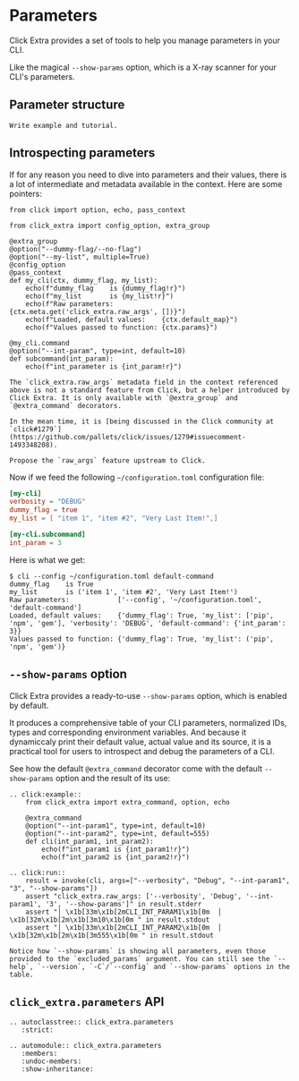 # Parameters

Click Extra provides a set of tools to help you manage parameters in your CLI.

Like the magical `--show-params` option, which is a X-ray scanner for your CLI's parameters.

## Parameter structure

```{todo}
Write example and tutorial.
```

## Introspecting parameters

If for any reason you need to dive into parameters and their values, there is a lot of intermediate and metadata available in the context. Here are some pointers:

```{code-block} python
from click import option, echo, pass_context

from click_extra import config_option, extra_group

@extra_group
@option("--dummy-flag/--no-flag")
@option("--my-list", multiple=True)
@config_option
@pass_context
def my_cli(ctx, dummy_flag, my_list):
    echo(f"dummy_flag    is {dummy_flag!r}")
    echo(f"my_list       is {my_list!r}")
    echo(f"Raw parameters:            {ctx.meta.get('click_extra.raw_args', [])}")
    echo(f"Loaded, default values:    {ctx.default_map}")
    echo(f"Values passed to function: {ctx.params}")

@my_cli.command
@option("--int-param", type=int, default=10)
def subcommand(int_param):
    echo(f"int_parameter is {int_param!r}")
```

```{caution}
The `click_extra.raw_args` metadata field in the context referenced above is not a standard feature from Click, but a helper introduced by Click Extra. It is only available with `@extra_group` and `@extra_command` decorators.

In the mean time, it is [being discussed in the Click community at `click#1279`](https://github.com/pallets/click/issues/1279#issuecomment-1493348208).
```

```{todo}
Propose the `raw_args` feature upstream to Click.
```

Now if we feed the following `~/configuration.toml` configuration file:

```toml
[my-cli]
verbosity = "DEBUG"
dummy_flag = true
my_list = [ "item 1", "item #2", "Very Last Item!",]

[my-cli.subcommand]
int_param = 3
```

Here is what we get:

```{code-block} shell-session
$ cli --config ~/configuration.toml default-command
dummy_flag    is True
my_list       is ('item 1', 'item #2', 'Very Last Item!')
Raw parameters:            ['--config', '~/configuration.toml', 'default-command']
Loaded, default values:    {'dummy_flag': True, 'my_list': ['pip', 'npm', 'gem'], 'verbosity': 'DEBUG', 'default-command': {'int_param': 3}}
Values passed to function: {'dummy_flag': True, 'my_list': ('pip', 'npm', 'gem')}
```

## `--show-params` option

Click Extra provides a ready-to-use `--show-params` option, which is enabled by default.

It produces a comprehensive table of your CLI parameters, normalized IDs, types and corresponding environment variables. And because it dynamiccaly print their default value, actual value and its source, it is a practical tool for users to introspect and debug the parameters of a CLI.

See how the default `@extra_command` decorator come with the default `--show-params` option and the result of its use:

```{eval-rst}
.. click:example::
    from click_extra import extra_command, option, echo

    @extra_command
    @option("--int-param1", type=int, default=10)
    @option("--int-param2", type=int, default=555)
    def cli(int_param1, int_param2):
        echo(f"int_param1 is {int_param1!r}")
        echo(f"int_param2 is {int_param2!r}")

.. click:run::
    result = invoke(cli, args=["--verbosity", "Debug", "--int-param1", "3", "--show-params"])
    assert "click_extra.raw_args: ['--verbosity', 'Debug', '--int-param1', '3', '--show-params']" in result.stderr
    assert "│ \x1b[33m\x1b[2mCLI_INT_PARAM1\x1b[0m  │ \x1b[32m\x1b[2m\x1b[3m10\x1b[0m " in result.stdout
    assert "│ \x1b[33m\x1b[2mCLI_INT_PARAM2\x1b[0m  │ \x1b[32m\x1b[2m\x1b[3m555\x1b[0m " in result.stdout
```

```{note}
Notice how `--show-params` is showing all parameters, even those provided to the `excluded_params` argument. You can still see the `--help`, `--version`, `-C`/`--config` and `--show-params` options in the table.
```

## `click_extra.parameters` API

```{eval-rst}
.. autoclasstree:: click_extra.parameters
   :strict:
```

```{eval-rst}
.. automodule:: click_extra.parameters
   :members:
   :undoc-members:
   :show-inheritance:
```
